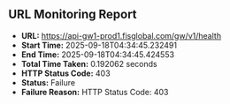 ## URL Monitoring Report

- **URL:** https://api-gw1-prod1.fisglobal.com/gw/v1/health
- **Start Time:** 2025-09-18T04:34:45.232491
- **End Time:** 2025-09-18T04:34:45.424553
- **Total Time Taken:** 0.192062 seconds
- **HTTP Status Code:** 403
- **Status:** Failure
- **Failure Reason:** HTTP Status Code: 403
